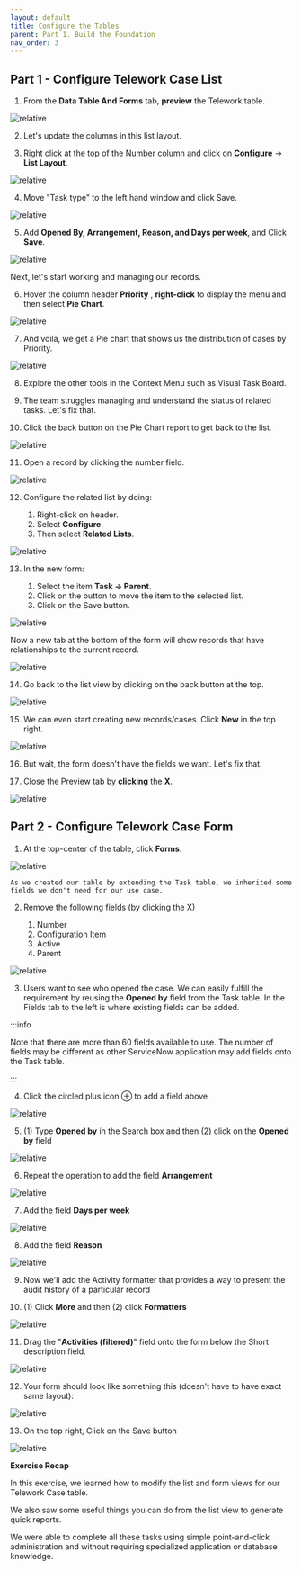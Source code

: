 ```yaml
---
layout: default
title: Configure the Tables
parent: Part 1. Build the Foundation
nav_order: 3
---
```


## Part 1 - Configure Telework Case List 

1. From the **Data Table And Forms** tab, **preview** the Telework table.

 ![relative](images/AddData_PreviewTable.png)

2. Let's update the columns in this list layout.

3. Right click at the top of the Number column and click on **Configure** -\> **List Layout**.

 ![relative](import/Click_on_Configure_List_Layout.png)

4.  Move "Task type" to the left hand window and click Save.

 ![relative](import/Remove_Task_type.png)

5. Add **Opened By, Arrangement, Reason, and Days per week**, and Click **Save**.

![relative](import/ConfigureListLayout.png)

Next, let's start working and managing our records.

6.  Hover the column header **Priority** , **right-click** to display the menu and then select **Pie Chart**.

 ![relative](import/select_Pie_Chart.png)

7.  And voila, we get a Pie chart that shows us the distribution of cases by Priority.

 ![relative](import/And_Voila_we_get_a_Pie_chart.png)

8.  Explore the other tools in the Context Menu such as Visual Task Board.

9.  The team struggles managing and understand the status of related tasks. Let's fix that.

10.  Click the back button on the Pie Chart report to get back to the list.
    
  ![relative](import/Click_the_back_button_on_the_Pie_Chart_report.png)

11.  Open a record by clicking the number field.

  ![relative](import/Open_a_record_by_clicking_the_number_field.png)

12.  Configure the related list by doing:

     1. Right-click on header.
     2. Select **Configure**.
     3. Then select **Related Lists**.

  ![relative](import/Configure_the_related_list.png)

13.  In the new form:

     1. Select the item **Task → Parent**.
     2. Click on the button to move the item to the selected list.
     3. Click on the <span className="aes_button">Save</span> button.

  ![relative](import/Add_Task_Parent.png)

Now a new tab at the bottom of the form will show records that have relationships to the current record.

![relative](import/related_list_shows_related_records.png)

14. Go back to the list view by clicking on the back button at the top.

 ![relative](import/Go_back_to_the_list_view.png)

15. We can even start creating new records/cases. Click **New** in the top right.

 ![relative](import/Create_Case_Cilck_New_in_the_top_right.png)

16. But wait, the form doesn't have the fields we want. Let's fix that.

17. Close the Preview tab by **clicking** the **X**.

 ![relative](images/Close_Preview_Tab.png)

## Part 2 - Configure Telework Case Form

1. At the top-center of the table, click **Forms**.

 ![relative](images/data_layout_click_form_views.png)

    As we created our table by extending the Task table, we inherited some fields we don't need for our use case.

2. Remove the following fields (by clicking the X)

    1. Number
    2. Configuration Item
    3. Active
    4. Parent

 ![relative](images/data_layout_remove_fields.png)

3. Users want to see who opened the case. We can easily fulfill the requirement by reusing the **Opened by** field from the Task table. In the Fields tab to the left is where existing fields can be added. 

:::info

Note that there are more than 60 fields available to use. The number of fields may be different as other ServiceNow application may add fields onto the Task table.

:::

4. Click the circled plus icon ⊕ to add a field above

 ![relative](images/Add_the_Openedby_field_1.png)

5. (1) Type **Opened by** in the Search box and then (2) click on the **Opened by** field

 ![relative](images/Add_the_Openedby_field_2.png)

6. Repeat the operation to add the field **Arrangement**

 ![relative](images/add_field_Arrangement.png)

7. Add the field **Days per week**

 ![relative](images/add_field_Days_per_week.png)

8. Add the field **Reason**

 ![relative](images/add_field_Reason.png)

9. Now we'll add the Activity formatter that provides a way to present the audit history of a particular record

10. (1) Click **More**  and then (2) click **Formatters**

 ![relative](images/data_Click_on_Formatters.png)

11. Drag the "**Activities (filtered)**" field onto the form below the Short description field.

 ![relative](images/data_Drag_the_Activities_field.png)

12. Your form should look like something this (doesn't have to have exact same layout):

 ![relative](images/AddData_TWCaseForm.png)

13. On the top right, Click on the <span className="aes_button">Save</span> button

 ![relative](images/form_Click_Save.png)

**Exercise Recap**

In this exercise, we learned how to modify the list and form views for our Telework Case table.

We also saw some useful things you can do from the list view to generate quick reports.

We were able to complete all these tasks using simple point-and-click administration and without requiring specialized application or database knowledge.